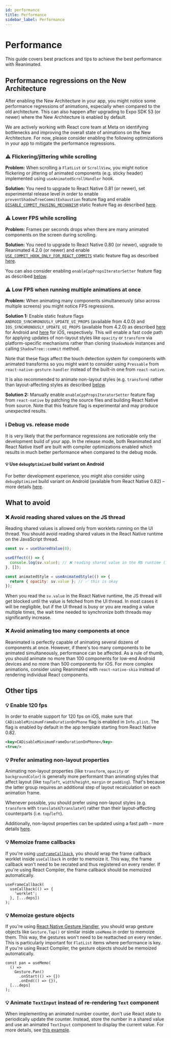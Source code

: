```yaml
---
id: performance
title: Performance
sidebar_label: Performance
---
```


# Performance

This guide covers best practices and tips to achieve the best performance with Reanimated.

## Performance regressions on the New Architecture

After enabling the New Architecture in your app, you might notice some performance regressions of animations, especially when compared to the old architecture. This can also happen after upgrading to Expo SDK 53 (or newer) where the New Architecture is enabled by default.

We are actively working with React core team at Meta on identifying bottlenecks and improving the overall state of animations on the New Architecture. For now, please consider enabling the following optimizations in your app to mitigate the performance regressions.

### ⚠️ Flickering/jittering while scrolling

**Problem:** When scrolling a `FlatList` or `ScrollView`, you might notice flickering or jittering of animated components (e.g. sticky header) implemented using `useAnimatedScrollHandler` hook.

**Solution:** You need to upgrade to React Native 0.81 (or newer), set experimental release level in order to enable `preventShadowTreeCommitExhaustion` feature flag and enable [`DISABLE_COMMIT_PAUSING_MECHANISM`](/docs/guides/feature-flags#disable_commit_pausing_mechanism) static feature flag as described [here](/docs/guides/feature-flags#disable_commit_pausing_mechanism).

### ⚠️ Lower FPS while scrolling

**Problem:** Frames per seconds drops when there are many animated components on the screen during scrolling.

**Solution:** You need to upgrade to React Native 0.80 (or newer), upgrade to Reanimated 4.2.0 (or newer) and enable [`USE_COMMIT_HOOK_ONLY_FOR_REACT_COMMITS`](/docs/guides/feature-flags#use_commit_hook_only_for_react_commits) static feature flag as described [here](/docs/guides/feature-flags#use_commit_hook_only_for_react_commits).

You can also consider enabling `enableCppPropsIteratorSetter` feature flag as described [below](#️-low-fps-when-running-multiple-animations-at-once).

### ⚠️ Low FPS when running multiple animations at once

**Problem:** When animating many components simultaneously (also across multiple screens) you might notice FPS regressions.

**Solution 1:** Enable static feature flags `ANDROID_SYNCHRONOUSLY_UPDATE_UI_PROPS` (available from 4.0.0) and `IOS_SYNCHRONOUSLY_UPDATE_UI_PROPS` (available from 4.2.0) as described [here](/docs/guides/feature-flags#android_synchronously_update_ui_props) for Android and [here](/docs/guides/feature-flags#ios_synchronously_update_ui_props) for iOS, respectively. This will enable a fast code path for applying updates of non-layout styles like `opacity` or `transform` via platform-specific mechanisms rather than cloning `ShadowNode` instances and calling `ShadowTree::commit` method.

Note that these flags affect the touch detection system for components with animated transforms so you might want to consider using `Pressable` from `react-native-gesture-handler` instead of the built-in one from `react-native`.

It is also recommended to animate non-layout styles (e.g. `transform`) rather than layout-affecting styles as described [below](#-prefer-animating-non-layout-properties).

**Solution 2:** Manually enable `enableCppPropsIteratorSetter` feature flag from `react-native` by patching the source files and building React Native from source. Note that this feature flag is experimental and may produce unexpected results.

### ℹ️ Debug vs. release mode

It is very likely that the performance regressions are noticeable only the development build of your app. In the release mode, both Reanimated and React Native itself are built with compiler optimizations enabled which results in much better performance when compared to the debug mode.

#### 💡 Use `debugOptimized` build variant on Android

For better development experience, you might also consider using `debugOptimized` build variant on Android (available from React Native 0.82) – more details [here](https://reactnative.dev/blog/2025/10/08/react-native-0.82#optimized-debug-build-type-for-android).

## What to avoid

### ❌ Avoid reading shared values on the JS thread

Reading shared values is allowed only from worklets running on the UI thread. You should avoid reading shared values in the React Native runtime on the JavaScript thread.

```js
const sv = useSharedValue(0);

useEffect(() => {
  console.log(sv.value); // ❌ reading shared value in the RN runtime (not recommended)
}, []);

const animatedStyle = useAnimatedStyle(() => {
  return { opacity: sv.value }; // ✅ this is okay
});
```

When you read the `sv.value` in the React Native runtime, the JS thread will get blocked until the value is fetched from the UI thread. In most cases it will be negligible, but if the UI thread is busy or you are reading a value multiple times, the wait time needed to synchronize both threads may significantly increase.

### ❌ Avoid animating too many components at once

Reanimated is perfectly capable of animating several dozens of components at once. However, if there's too many components to be animated simultaneously, performance can be affected. As a rule of thumb, you should animate no more than 100 components for low-end Android devices and no more than 500 components for iOS. For more complex animations, consider using Reanimated with `react-native-skia` instead of rendering individual React components.

## Other tips

### 💡 Enable 120 fps

In order to enable support for 120 fps on iOS, make sure that `CADisableMinimumFrameDurationOnPhone` flag is enabled in `Info.plist`. The flag is enabled by default in the app template starting from React Native 0.82.

```xml
<key>CADisableMinimumFrameDurationOnPhone</key>
<true/>
```

### 💡 Prefer animating non-layout properties

Animating non-layout properties (like `transform`, `opacity` or `backgroundColor`) is generally more performant than animating styles that affect layout (like `top`/`left`, `width`/`height`, `margin` or `padding`). That's because the latter group requires an additional step of layout recalculation on each animation frame.

Whenever possible, you should prefer using non-layout styles (e.g. `transform` with `translateX`/`translateY`) rather than their layout-affecting counterparts (i.e. `top`/`left`).

Additionally, non-layout properties can be updated using a fast path – more details [here](/docs/guides/feature-flags#android_synchronously_update_ui_props).

### 💡 Memoize frame callbacks

If you're using [`useFrameCallback`](/docs/advanced/useFrameCallback), you should wrap the frame callback worklet inside `useCallback` in order to memoize it. This way, the frame callback won't need to be recrated and thus registered on every render. If you're using React Compiler, the frame callback should be memoized automatically.

```tsx
useFrameCallback(
  useCallback(() => {
    'worklet';
  }, [...deps])
);
```

### 💡 Memoize gesture objects

If you're using [React Native Gesture Handler](https://docs.swmansion.com/react-native-gesture-handler/), you should wrap gesture objects like `Gesture.Tap()` or similar inside `useMemo` in order to memoize them. This way, the gestures won't need to be reattached on every render. This is particularly important for `FlatList` items where performance is key. If you're using React Compiler, the gesture objects should be memoized automatically.

```tsx
const pan = useMemo(
  () =>
    Gesture.Pan()
      .onStart(() => {})
      .onEnd(() => {}),
  [...deps]
);
```

### 💡 Animate `TextInput` instead of re-rendering `Text` component

When implementing an animated number counter, don't use React state to periodically update the counter. Instead, store the number in a shared value and use an animated `TextInput` component to display the current value. For more details, see [this example](https://github.com/software-mansion/react-native-reanimated/blob/main/apps/common-app/src/apps/reanimated/examples/CounterExample.tsx).

```

```
